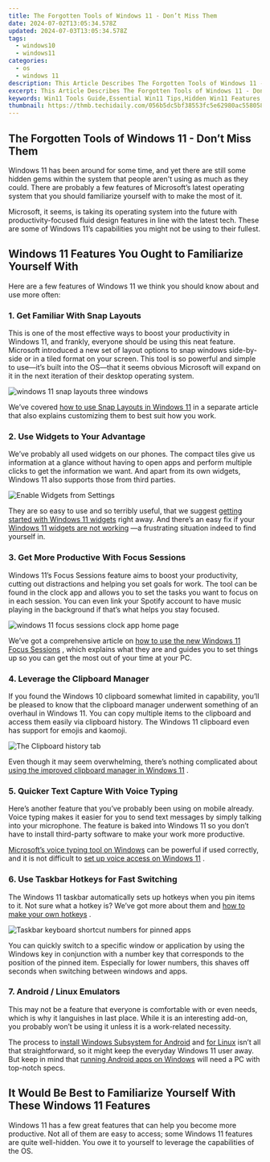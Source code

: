 ```yaml
---
title: The Forgotten Tools of Windows 11 - Don’t Miss Them
date: 2024-07-02T13:05:34.578Z
updated: 2024-07-03T13:05:34.578Z
tags:
  - windows10
  - windows11
categories:
  - os
  - windows 11
description: This Article Describes The Forgotten Tools of Windows 11 - Don’t Miss Them
excerpt: This Article Describes The Forgotten Tools of Windows 11 - Don’t Miss Them
keywords: Win11 Tools Guide,Essential Win11 Tips,Hidden Win11 Features,Windows 11 Unknown Utilities,Mastering Win11 Extras,Secret Win11 Commands,Advanced Win11 Tools
thumbnail: https://thmb.techidaily.com/056b5dc5bf38553fc5e62980ac558058cdfef6fae043dca04e140a16eeec969f.jpg
---
```


## The Forgotten Tools of Windows 11 - Don’t Miss Them

 Windows 11 has been around for some time, and yet there are still some hidden gems within the system that people aren't using as much as they could. There are probably a few features of Microsoft’s latest operating system that you should familiarize yourself with to make the most of it.

 Microsoft, it seems, is taking its operating system into the future with productivity-focused fluid design features in line with the latest tech. These are some of Windows 11’s capabilities you might not be using to their fullest.

## Windows 11 Features You Ought to Familiarize Yourself With

 Here are a few features of Windows 11 we think you should know about and use more often:

### 1\. Get Familiar With Snap Layouts

 This is one of the most effective ways to boost your productivity in Windows 11, and frankly, everyone should be using this neat feature. Microsoft introduced a new set of layout options to snap windows side-by-side or in a tiled format on your screen. This tool is so powerful and simple to use—it’s built into the OS—that it seems obvious Microsoft will expand on it in the next iteration of their desktop operating system.

![windows 11 snap layouts three windows](https://static1.makeuseofimages.com/wordpress/wp-content/uploads/2021/08/windows-11-snap-layouts-three-windows.jpg)

 We’ve covered [how to use Snap Layouts in Windows 11](https://www.makeuseof.com/how-to-use-snap-layouts-in-windows-11/) in a separate article that also explains customizing them to best suit how you work.

### 2\. Use Widgets to Your Advantage

 We’ve probably all used widgets on our phones. The compact tiles give us information at a glance without having to open apps and perform multiple clicks to get the information we want. And apart from its own widgets, Windows 11 also supports those from third parties.

![Enable Widgets from Settings](https://static1.makeuseofimages.com/wordpress/wp-content/uploads/2023/02/enable-widgets-from-settings.jpg)

 They are so easy to use and so terribly useful, that we suggest [getting started with Windows 11 widgets](https://www.makeuseof.com/windows-11-widgets-starter-tips/) right away. And there’s an easy fix if your [Windows 11 widgets are not working](https://www.makeuseof.com/windows-11-widgets-not-working/) —a frustrating situation indeed to find yourself in.

### 3\. Get More Productive With Focus Sessions

 Windows 11’s Focus Sessions feature aims to boost your productivity, cutting out distractions and helping you set goals for work. The tool can be found in the clock app and allows you to set the tasks you want to focus on in each session. You can even link your Spotify account to have music playing in the background if that’s what helps you stay focused.

![windows 11 focus sessions clock app home page](https://static1.makeuseofimages.com/wordpress/wp-content/uploads/2021/08/windows-11-focus-sessions-clock-app-home-page.jpg)

 We’ve got a comprehensive article on [how to use the new Windows 11 Focus Sessions](https://www.makeuseof.com/how-to-use-windows-11-focus-sessions/) , which explains what they are and guides you to set things up so you can get the most out of your time at your PC.

### 4\. Leverage the Clipboard Manager

 If you found the Windows 10 clipboard somewhat limited in capability, you’ll be pleased to know that the clipboard manager underwent something of an overhaul in Windows 11\. You can copy multiple items to the clipboard and access them easily via clipboard history. The Windows 11 clipboard even has support for emojis and kaomoji.

![The Clipboard history tab](https://static1.makeuseofimages.com/wordpress/wp-content/uploads/2021/11/the-clipboard-history-tab.png)

 Even though it may seem overwhelming, there’s nothing complicated about [using the improved clipboard manager in Windows 11](https://www.makeuseof.com/how-to-use-clipboard-manager-in-windows-11/) .

### 5\. Quicker Text Capture With Voice Typing

 Here’s another feature that you’ve probably been using on mobile already. Voice typing makes it easier for you to send text messages by simply talking into your microphone. The feature is baked into Windows 11 so you don’t have to install third-party software to make your work more productive.

[Microsoft’s voice typing tool on Windows](https://www.makeuseof.com/how-to-start-voice-typing-on-windows-11/) can be powerful if used correctly, and it is not difficult to [set up voice access on Windows 11](https://www.makeuseof.com/windows-11-enable-voice-access/) .

### 6\. Use Taskbar Hotkeys for Fast Switching

 The Windows 11 taskbar automatically sets up hotkeys when you pin items to it. Not sure what a hotkey is? We’ve got more about them and [how to make your own hotkeys](https://www.makeuseof.com/what-is-a-hotkey-how-to-make-custom/) .

![Taskbar keyboard shortcut numbers for pinned apps](https://static1.makeuseofimages.com/wordpress/wp-content/uploads/2022/08/keyboard-shortcut-numbers-1.jpg)

 You can quickly switch to a specific window or application by using the Windows key in conjunction with a number key that corresponds to the position of the pinned item. Especially for lower numbers, this shaves off seconds when switching between windows and apps.

### 7\. Android / Linux Emulators

 This may not be a feature that everyone is comfortable with or even needs, which is why it languishes in last place. While it is an interesting add-on, you probably won’t be using it unless it is a work-related necessity.

 The process to [install Windows Subsystem for Android](https://www.makeuseof.com/windows-11-sideload-android-apps/) and [for Linux](https://www.makeuseof.com/windows-11-install-run-bash/) isn’t all that straightforward, so it might keep the everyday Windows 11 user away. But keep in mind that [running Android apps on Windows](https://www.makeuseof.com/windows-11-android-system-requirements/) will need a PC with top-notch specs.

## It Would Be Best to Familiarize Yourself With These Windows 11 Features

 Windows 11 has a few great features that can help you become more productive. Not all of them are easy to access; some Windows 11 features are quite well-hidden. You owe it to yourself to leverage the capabilities of the OS.

<ins class="adsbygoogle"
     style="display:block"
     data-ad-format="autorelaxed"
     data-ad-client="ca-pub-7571918770474297"
     data-ad-slot="1223367746"></ins>



<ins class="adsbygoogle"
     style="display:block"
     data-ad-client="ca-pub-7571918770474297"
     data-ad-slot="8358498916"
     data-ad-format="auto"
     data-full-width-responsive="true"></ins>


